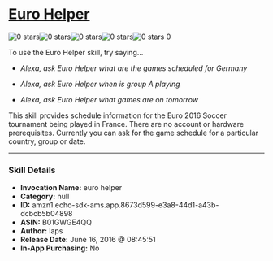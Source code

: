 # [Euro Helper](http://alexa.amazon.com/#skills/amzn1.echo-sdk-ams.app.8673d599-e3a8-44d1-a43b-dcbcb5b04898)
![0 stars](../../images/ic_star_border_black_18dp_1x.png)![0 stars](../../images/ic_star_border_black_18dp_1x.png)![0 stars](../../images/ic_star_border_black_18dp_1x.png)![0 stars](../../images/ic_star_border_black_18dp_1x.png)![0 stars](../../images/ic_star_border_black_18dp_1x.png) 0

To use the Euro Helper skill, try saying...

* *Alexa, ask Euro Helper what are the games scheduled for Germany*

* *Alexa, ask Euro Helper when is group A playing*

* *Alexa, ask Euro Helper what games are on tomorrow*

This skill provides schedule information for the Euro 2016 Soccer tournament being played in France.
There are no account or hardware prerequisites. 
Currently you can ask for the game schedule for a particular country, group or date.

***

### Skill Details

* **Invocation Name:** euro helper
* **Category:** null
* **ID:** amzn1.echo-sdk-ams.app.8673d599-e3a8-44d1-a43b-dcbcb5b04898
* **ASIN:** B01GWGE4QQ
* **Author:** laps
* **Release Date:** June 16, 2016 @ 08:45:51
* **In-App Purchasing:** No
